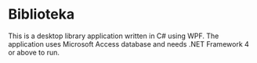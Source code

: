 # Biblioteka
This is a desktop library application written in C# using WPF. 
The application uses Microsoft Access database and needs .NET Framework 4 or above to run.
